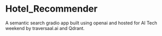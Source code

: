 # Hotel_Recommender
A semantic search gradio app built using openai and hosted for AI Tech weekend by traversaal.ai and Qdrant.
